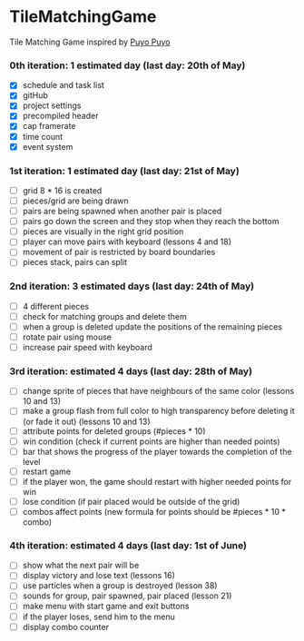 # TileMatchingGame
Tile Matching Game inspired by [Puyo Puyo](https://www.youtube.com/watch?v=YJjRJ_4gcUw)

### 0th iteration: 1 estimated day (last day: 20th of May)
* [x] schedule and task list
* [x] gitHub
* [x] project settings
* [x] precompiled header
* [x] cap framerate
* [x] time count
* [x] event system

### 1st iteration: 1 estimated day (last day: 21st of May)
* [ ] grid 8 * 16 is created
* [ ] pieces/grid are being drawn
* [ ] pairs are being spawned when another pair is placed
* [ ] pairs go down the screen and they stop when they reach the bottom
* [ ] pieces are visually in the right grid position
* [ ] player can move pairs with keyboard (lessons 4 and 18)
* [ ] movement of pair is restricted by board boundaries
* [ ] pieces stack, pairs can split

### 2nd iteration: 3 estimated days (last day: 24th of May)
* [ ] 4 different pieces
* [ ] check for matching groups and delete them
* [ ] when a group is deleted update the positions of the remaining pieces
* [ ] rotate pair using mouse
* [ ] increase pair speed with keyboard

### 3rd iteration: estimated 4 days (last day: 28th of May)
* [ ] change sprite of pieces that have neighbours of the same color (lessons 10 and 13)
* [ ] make a group flash from full color to high transparency before deleting it (or fade it out) (lessons 10 and 13)
* [ ] attribute points for deleted groups (#pieces * 10)
* [ ] win condition (check if current points are higher than needed points)
* [ ] bar that shows the progress of the player towards the completion of the level
* [ ] restart game
* [ ] if the player won, the game should restart with higher needed points for win
* [ ] lose condition (if pair placed would be outside of the grid)
* [ ] combos affect points (new formula for points should be #pieces * 10 * combo)

### 4th iteration: estimated 4 days (last day: 1st of June)
* [ ] show what the next pair will be
* [ ] display victory and lose text (lessons 16)
* [ ] use particles when a group is destroyed (lesson 38)
* [ ] sounds for group, pair spawned, pair placed (lesson 21)
* [ ] make menu with start game and exit buttons
* [ ] if the player loses, send him to the menu
* [ ] display combo counter
